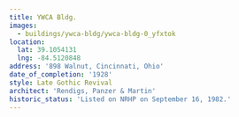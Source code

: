 ```yaml
---
title: YWCA Bldg.
images:
  - buildings/ywca-bldg/ywca-bldg-0_yfxtok
location:
  lat: 39.1054131
  lng: -84.5120848
address: '898 Walnut, Cincinnati, Ohio'
date_of_completion: '1928'
style: Late Gothic Revival
architect: 'Rendigs, Panzer & Martin'
historic_status: 'Listed on NRHP on September 16, 1982.'
---
```


